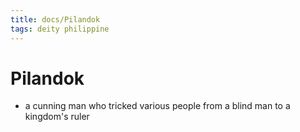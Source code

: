 ```yaml
---
title: docs/Pilandok
tags: deity philippine
---
```


# Pilandok
- a cunning man who tricked various people from a blind man to a kingdom's ruler